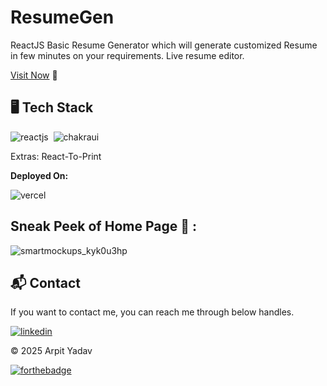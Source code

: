 # ResumeGen
ReactJS Basic Resume Generator which will generate customized Resume in few minutes on your requirements.
Live resume editor.

[Visit Now](https://resume-gen-arpit.vercel.app/) 🚀

## 🖥️ Tech Stack

![reactjs](https://img.shields.io/badge/React-20232A?style=for-the-badge&logo=react&logoColor=61DAFB)&nbsp;
![chakraui](https://img.shields.io/badge/Chakra--UI-319795?style=for-the-badge&logo=chakra-ui&logoColor=white)&nbsp;

Extras: React-To-Print

**Deployed On:**

![vercel](https://img.shields.io/badge/Vercel-000000?style=for-the-badge&logo=vercel&logoColor=white)


## Sneak  Peek of Home Page 🙈 :

![smartmockups_kyk0u3hp](https://user-images.githubusercontent.com/64949957/159115313-ae8bf72c-2a79-425d-8520-32b6ba3e0fcf.jpg)


<h2>📬 Contact</h2>

If you want to contact me, you can reach me through below handles.

[![linkedin](https://img.shields.io/badge/LinkedIn-0077B5?style=for-the-badge&logo=linkedin&logoColor=white)](https://www.linkedin.com/in/arpit-yadav-081180253)

© 2025 Arpit Yadav


[![forthebadge](https://forthebadge.com/images/badges/built-with-love.svg)](https://forthebadge.com)
